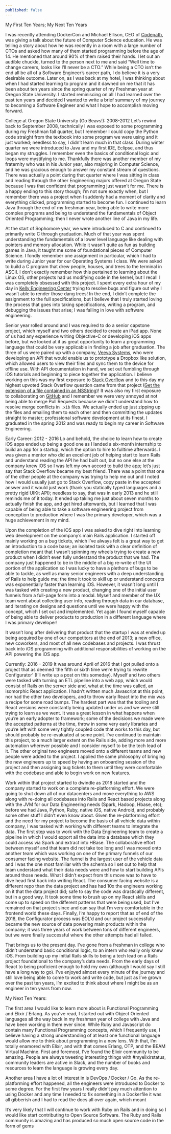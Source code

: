 ```yaml
---
published: false
---
```

My First Ten Years; My Next Ten Years

I was recently attending DockerCon and Michael Ellison, CEO of [Codepath](https://codepath.org/), was giving a talk about the future of Computer Science education. He was telling a story about how he was recently in a room with a large number of CTOs and asked how many of them started programming before the age of 14. He mentioned that around 90% of them raised their hands. I let out an audible chuckle, turned to the person next to me and said “Well time to change careers, looks like I’ll never be a CTO.” While being a CTO isn’t the end all be all of a Software Engineer’s career path, I do believe it is a very desirable outcome. Later on, as I was back at my hotel, I was thinking about when I had started learning to program and it dawned on me that it has been about ten years since the spring quarter of my Freshman year at Oregon State University. I started reminiscing on all I had learned over the past ten years and decided I wanted to write a brief summary of my journey to becoming a Software Engineer and what I hope to accomplish moving forward.

College at Oregon State University (Go Beavs!): 2008-2012
Let’s rewind back to September 2008, technically I was exposed to some programming during my Freshman fall quarter, but I remember I could copy the Python code straight from the textbook into some program we were using and it just worked; needless to say, I didn’t learn much in that class. During winter quarter we were introduced to Java and my first IDE, Eclipse, and thus began my struggles. I remember even the basics of conditional logic and loops were mystifying to me. Thankfully there was another member of my fraternity who was in his Junior year, also majoring in Computer Science, and he was gracious enough to answer my constant stream of questions. There was actually a point during that quarter where I was sitting in class and reading through the other Engineering majors offered at Oregon State because I was that confident that programming just wasn’t for me. There is a happy ending to this story though; I’m not sure exactly when, but I remember there was a project when I suddenly had a moment of clarity and everything clicked, programming started to become fun. I continued to learn Java through the end of my freshman year, being able to write more complex programs and being to understand the fundamentals of Object Oriented Programming; then I never wrote another line of Java in my life.

At the start of Sophomore year, we were introduced to C and continued to primarily write C through graduation. Much of that year was spent understanding the fundamentals of a lower level language like dealing with pointers and memory allocation. While it wasn't quite as fun as building games in Java, it taught me some of foundational pieces of Computer Science. I fondly remember one assignment in particular, which I had to write during Junior year for our Operating Systems I class. We were asked to build a C program that drew people, houses, and trees to the terminal in ASCII. I don't exactly remember how this pertained to learning about the Linux OS, other projects had us modifying code in the kernel, but I recall I was completely obsessed with this project. I spent every extra hour of my day in [Kelly Engineering Center](https://eecs.oregonstate.edu/about-eecs/our-building) trying to resolve bugs and figure out why I wasn’t able to render those dang trees! In the end, I didn’t complete the assignment to the full specifications, but I believe that I truly started loving the process that goes into taking specifications, writing a program, and debugging the issues that arise; I was falling in love with software engineering.

Senior year rolled around and I was required to do a senior capstone project, which myself and two others decided to create an iPad app. None of us had any experience writing Objective-C or developing iOS apps before, but we looked at it as great opportunity to learn a programming language that could be very applicable in finding a job after graduation. The three of us were paired up with a company, [Veeva Systems](https://www.veeva.com/), who were developing an API that would enable us to prototype a Dropbox like solution, which allowed users to view their files and sync them to the device for offline use. With API documentation in hand, we set out fumbling through iOS tutorials and beginning to piece together the application. I believe working on this was my first exposure to [Stack Overflow](https://stackoverflow.com/) and to this day my highest upvoted Stack Overflow question came from that project ([Get the extension of a file contained in an NSString](https://stackoverflow.com/questions/9245123/get-the-extension-of-a-file-contained-in-an-nsstring))! It was also my first exposure to collaborating on [GitHub](https://github.com/) and I remember we were very annoyed at not being able to merge Pull Requests because we didn't understand how to resolve merge conflicts in `.xib` files. We actually ended up just zipping up the files and emailing them to each other and then committing the updates straight to master; professional software development at its finest. I graduated in the spring 2012 and was ready to begin my career in Software Engineering.

Early Career: 2012 - 2016
Lo and behold, the choice to learn how to create iOS apps ended up being a good one as I landed a six-month internship to build an app for a startup, which the option to hire to fulltime afterwards. I was given a mentor who did an excellent job of helping start to learn Rails and understand reading the API he had built out, but no one else at the company knew iOS so I was left my own accord to build the app; let’s just say that Stack Overflow became my best friend. There was a point that one of the other people at the company was trying to help me out and I noted how I would usually just go to Stack Overflow, copy paste in the accepted answer and it would just work (thank you statically typed languages and a pretty rigid UIKit API); needless to say, that was in early 2013 and he still reminds me of it today. It ended up taking me just about seven months to actually finish the app, and get hired afterwards, but I learned that I was capable of being able to take a software engineering project from conception to production where I was the primary developer, which was a huge achievement in my mind.

Upon the completion of the iOS app I was asked to dive right into learning web development on the company’s main Rails application. I started off mainly working on a bug tickets, which I’ve always felt is a great way to get an introduction to a code base; an isolated task with a clear definition of completion meant that I wasn’t spinning my wheels trying to create a new product when I didn’t even fully understand the product that we had. The company just happened to be in the middle of a big re-write of the UI portion of the application so I was lucky to have a plethora of bugs to be able to tackle, as well as many senior engineers with a deep understanding of Rails to help guide me; the time it took to skill up or understand concepts was exponentially faster than learning iOS. However, it wasn’t long until I was tasked with creating a new product, changing one of the initial user funnels from a full-page form into a modal. Myself and member of the UX team went about collecting user info, reading through data in our database, and iterating on designs and questions until we were happy with the concept, which I set out and implemented. Yet again I found myself capable of being able to deliver products to production in a different language where I was primary developer!

It wasn’t long after delivering that product that the startup I was at ended up being acquired by one of our competitors at the end of 2013; a new office, new coworkers, and most of all new codebases and projects. I was thrust back into iOS programming with additional responsibilities of working on the API powering the iOS app. 

Currently: 2016 – 2019
It was around April of 2016 that I got pulled onto a project that as deemed ‘the fifth or sixth time we’re trying to rewrite Configurator’ (I’ll write up a post on this someday). Myself and two others were tasked with turning an ETL pipeline into a web app, which would consist of Rails on the server side and, what at the time was called, an isomorphic React application. I hadn’t written much Javascript at this point, nor had the other two developers, and to throw early React into the mix was a recipe for some road bumps. The hardest part was that the tooling and React versions were constantly being updated under us and we were still trying to learn as we went. It was a great lesson in what happens when you’re an early adopter to framework; some of the decisions we made were the accepted patterns at the time, throw in some very early libraries and you’re left with some very tightly coupled code that works to this day, but should probably be re-evaluated at some point. I’ve continued to maintain this project, to a much larger extent on the Rails side, adding more and more automation wherever possible and I consider myself to be the tech lead of it. The other original two engineers moved onto a different teams and new people were added to the project. I applied the same philosophy of bringing the new engineers up to speed by having an onboarding session of the project and then assigning bug tickets to them until they were comfortable with the codebase and able to begin work on new features. 

Work within that project started to dwindle as 2018 started and the company started to work on a complete re-platforming effort. We were going to shut down all of our datacenters and move everything to AWS along with re-doing all codebases into Rails and React based projects along with the JVM for our Data Engineering needs (Spark, Hadoop, Hbase, etc); before we had Java, Python, Ruby, native iOS, native Android, and probably some other stuff I didn’t even know about. Given the re-platforming effort and the need for my project to become the basis of all vehicle data within company, I was tasked with working with different teams to integrate the data. The first step was to work with the Data Engineering team to create a pipeline in which I would export all the data into a database which they could access via Spark and extract into HBase. The collaborative effort between myself and that team did not take too long and I was moved onto another team which was working on one of the primary funnels of our consumer facing website. The funnel is the largest user of the vehicle data and I was the one most familiar with the schema so I set out to help that team understand what their data needs were and how to start building APIs around those needs. What I didn’t expect from this move was to have to dive head first back into writing React. The consumer facing website is a different repo than the data project and has had 10x the engineers working on it that the data project did; safe to say the code was drastically different, but in a good way. It took some time to brush up on my React skills and come up to speed on the different patterns that were being used, but I’ve remained on that project since and can say that I’m very comfortable in the frontend world these days. Finally, I’m happy to report that as of end of the 2018, the Configurator process was EOL’d and our project successfully became the new source of data powering main products within the company; it was three years of work between tons of different engineers, but we were finally successful where the other attempts had all failed.

That brings us to the present day. I’ve gone from a freshman in college who didn’t understand basic conditional logic, to an intern who really only knew iOS. From building up my initial Rails skills to being a tech lead on a Rails project foundational to the company’s data needs. From the early days of React to being proficient enough to hold my own (although I would say I still have a long way to go). I’ve enjoyed almost every minute of the journey and still love being able to come to work and write code, but just as I’ve grown over the past ten years, I’m excited to think about where I might be as an engineer in ten years from now.

My Next Ten Years:

The first area I would like to learn more about is Functional Programming and Elixir / Erlang. As you’ve read, I started out with Object Oriented languages all the way back in my freshman year of college with Java and have been working in them ever since. While Ruby and Javascript do contain many Functional Programming concepts, which I frequently use, I believe having a strong understanding of at least one functional language would allow me to think about programming in a new lens. With that, I’m totally enamored with Elixir, and with that comes Erlang, OTP, and the BEAM Virtual Machine. First and foremost, I’ve found the Elixir community to be amazing. People are always tweeting interesting things with #myelixirstatus, community leaders are active in Slack, and the number of books and resources to learn the language is growing every day. 

Another area I have a lot of interest in is DevOps / Docker / Go. As the re-platforming effort happened, all the engineers were introduced to Docker to some degree. For the first few years I really didn’t pay much attention to using Docker and any time I needed to fix something in a Dockerfile it was all gibberish and I had to read the docs all over again, which meant

It’s very likely that I will continue to work with Ruby on Rails and in doing so I would like start contributing to Open Source Software. The Ruby and Rails community is amazing and has produced so much open source code in the form of gems



